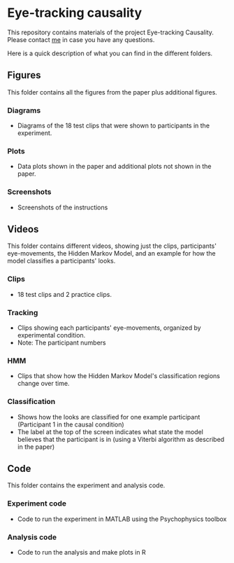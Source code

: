 # Eye-tracking causality #

This repository contains materials of the project Eye-tracking Causality. Please contact [me](mailto:tger@mit.edu)  in case you have any questions. 

Here is a quick description of what you can find in the different folders. 

## Figures ##

This folder contains all the figures from the paper plus additional figures. 

### Diagrams ###

- Diagrams of the 18 test clips that were shown to participants in the experiment. 

### Plots ###

- Data plots shown in the paper and additional plots not shown in the paper. 

### Screenshots ###

- Screenshots of the instructions 

## Videos ##

This folder contains different videos, showing just the clips, participants' eye-movements, the Hidden Markov Model, and an example for how the model classifies a participants' looks. 

### Clips ###

- 18 test clips and 2 practice clips. 

### Tracking ###

- Clips showing each participants' eye-movements, organized by experimental condition. 
- Note: The participant numbers 

### HMM ###

- Clips that show how the Hidden Markov Model's classification regions change over time. 

### Classification ###

- Shows how the looks are classified for one example participant (Participant 1 in the causal condition)
- The label at the top of the screen indicates what state the model believes that the participant is in (using a Viterbi algorithm as described in the paper)

## Code ##

This folder contains the experiment and analysis code. 

### Experiment code ###

- Code to run the experiment in MATLAB using the Psychophysics toolbox 

### Analysis code ###

- Code to run the analysis and make plots in R 




